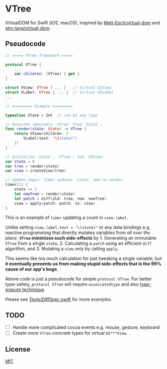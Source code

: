 # VTree

VirtualDOM for Swift (iOS, macOS), inspired by [Matt-Esch/virtual-dom](https://github.com/Matt-Esch/virtual-dom) and [elm-lang/virtual-dom](https://github.com/elm-lang/virtual-dom).

## Pseudocode

```swift
// ===== VTree.framework =====

protocol VTree {
    ...
    var children: [VTree] { get }
}

struct VView: VTree { ... }   // Virtual UIView
struct VLabel: VTree { ... }  // Virtual UILabel
...

// ========= Example =========

typealias State = Int  // can be any type

// Generate immutable `VTree` from `State`.
func render(state: State) -> VTree {
    return VView(children: [
        VLabel(text: "\(state)")
    ])
}

// Initialize `State`, `VTree`, and `UIView`.
var state = 0
var tree = render(state)
var view = createView(tree)

// Update logic: Timer updates `state` and re-render.
timer(1) {
    state += 1
    let newTree = render(state)
    let patch = diff(old: tree, new: newTree)
    view = apply(patch: patch, to: view)
}
```

This is an example of `timer` updating a count in `view.label`.

Unlike setting `view.label.text = "\(state)"` or any data bindings e.g. reactive programming that directly mutates variables from _all over the place_, **`VTree` minimizes such side-effects** by 1. Generating an immutable `VTree` from a single `state`, 2. Calculating a `patch` using an efficient `diff` algorithm, and 3. Mutating a `view` only by calling `apply`.

This seems like too much calculation for just tweaking a single variable, but **it eventually prevents us from making stupid side-effects that is the 99% cause of our app's bugs**.

Above code is just a pseudocode for simple `protocol VTree`.
For better type-safety, `protocol VTree` will require `associatedtype` and also [type-erasure techinique](https://realm.io/news/tryswift-gwendolyn-weston-type-erasure/).

Please see [Tests/DiffSpec.swift](Tests/DiffSpec.swift) for more examples.

## TODO

- [ ] Handle more complicated cocoa events e.g. mouse, gesture, keyboard
- [ ] Create more `VTree` concrete types for virtual `UI***View`.

## License

[MIT](LICENSE)
